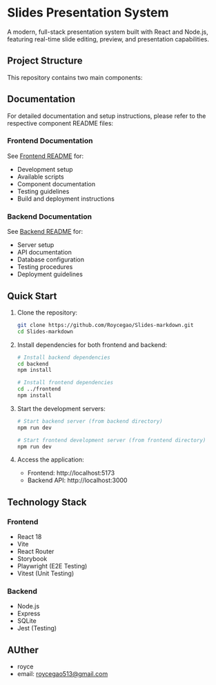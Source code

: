 # Slides Presentation System

A modern, full-stack presentation system built with React and Node.js, featuring real-time slide editing, preview, and presentation capabilities.

## Project Structure

This repository contains two main components:



## Documentation

For detailed documentation and setup instructions, please refer to the respective component README files:

### Frontend Documentation
See [Frontend README](./frontend/README.md) for:
- Development setup
- Available scripts
- Component documentation
- Testing guidelines
- Build and deployment instructions

### Backend Documentation
See [Backend README](./backend/README.md) for:
- Server setup
- API documentation
- Database configuration
- Testing procedures
- Deployment guidelines

## Quick Start

1. Clone the repository:
   ```bash
   git clone https://github.com/Roycegao/Slides-markdown.git
   cd Slides-markdown
   ```

2. Install dependencies for both frontend and backend:
   ```bash
   # Install backend dependencies
   cd backend
   npm install

   # Install frontend dependencies
   cd ../frontend
   npm install
   ```

3. Start the development servers:
   ```bash
   # Start backend server (from backend directory)
   npm run dev

   # Start frontend development server (from frontend directory)
   npm run dev
   ```

4. Access the application:
   - Frontend: http://localhost:5173
   - Backend API: http://localhost:3000

## Technology Stack

### Frontend
- React 18
- Vite
- React Router
- Storybook
- Playwright (E2E Testing)
- Vitest (Unit Testing)

### Backend
- Node.js
- Express
- SQLite
- Jest (Testing)

## AUther
- royce
- email: roycegao513@gmail.com
